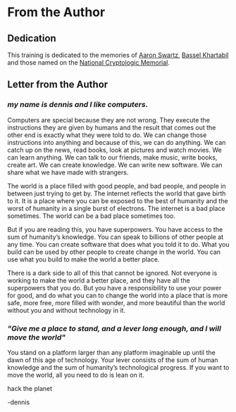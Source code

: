# From the Author
## Dedication 
This training is dedicated to the memories of [Aaron Swartz](https://en.wikipedia.org/wiki/Aaron_Swartz), [Bassel Khartabil](https://en.wikipedia.org/wiki/Bassel_Khartabil) and those named on the [National Cryptologic Memorial](https://www.nsa.gov/about/cryptologic-heritage/cryptologic-memorial/cryptologic-memorial-list.shtml).

## Letter from the Author

### *my name is dennis and I like computers.* 

Computers are special because they are not wrong. They execute the instructions they are given by humans and the result that comes out the other end is exactly what they were told to do. We can change those instructions into anything and because of this, we can do anything. We can catch up on the news, read books, look at pictures and watch movies. We can learn anything. We can talk to our friends, make music, write books, create art. We can create knowledge. We can write new software. We can share what we have made with strangers. 

The world is a place filled with good people, and bad people, and people in between just trying to get by. The internet reflects the world that gave birth to it. It is a place where you can be exposed to the best of humanity and the worst of humanity in a single burst of electrons. The internet is a bad place sometimes. The world can be a bad place sometimes too. 

But if you are reading this, you have superpowers. You have access to the sum of humanity’s knowledge. You can speak to billions of other people at any time. You can create software that does what you told it to do. What you build can be used by other people to create change in the world. You can use what you build to make the world a better place. 

There is a dark side to all of this that cannot be ignored. Not everyone is working to make the world a better place, and they have all the superpowers that you do. But you have a responsibility to use your power for good, and do what you can to change the world into a place that is more safe, more free, more filled with wonder, and more beautiful than the world without you and without technology in it. 

### *"Give me a place to stand, and a lever long enough, and I will move the world"*

You stand on a platform larger than any platform imaginable up until the dawn of this age of technology. Your lever consists of the sum of human knowledge and the sum of humanity’s technological progress. If you want to move the world, all you need to do is lean on it. 

hack the planet

-dennis 
